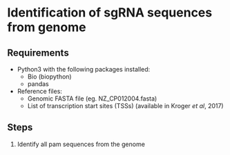 # Identification of sgRNA sequences from genome

## Requirements
+ Python3 with the following packages installed:
  + Bio (biopython)
  + pandas 
+ Reference files:
  + Genomic FASTA file (eg. NZ_CP012004.fasta)
  + List of transcription start sites (TSSs) (available in Kroger _et al_, 2017)
## Steps
1. Identify all pam sequences from the genome
